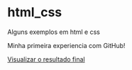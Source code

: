 # html_css
Alguns exemplos em html e css

Minha primeira experiencia com GitHub!

<a href="https://miltonfrontcode.github.io/html_css/Paisagem%20simples/index.html">Visualizar o resultado final<a>